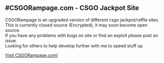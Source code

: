 #CSGORampage.com - CSGO Jackpot Site
---------------------------------------
CSGORampage is an upgraded version of different csgo jackpot/raffle sites.
<br>
This is currently closed source (Encrypted), it may soon become open source.
<br>
If you have any problems with bugs on site or find an exploit please post an issue.
<br>
Looking for others to help develop further with me to speed stuff up

[Visit CSGORampage.com!](https://csgorampage.com)

